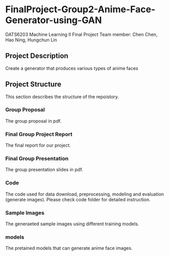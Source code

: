 # FinalProject-Group2-Anime-Face-Generator-using-GAN
DATS6203 Machine Learning II Final Project
Team member: Chen Chen, Hao Ning, Hungchun Lin

## Project Description
Create a generator that produces various types of anime faces

## Project Structure
This section describes the structure of the repoistory.

### Group Proposal
The group proposal in pdf. 

### Final Group Project Report
The final report for our project.

### Final Group Presentation
The group presentation slides in pdf. 

### Code
The code used for data download, preprocessing, modeling and evaluation (generate images). Please check code folder for detailed instruction.

### Sample Images
The generaeted sample images using different training models.

### models
The pretained models that can generate anime face images.
